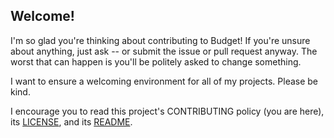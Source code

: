 ## Welcome!

I'm so glad you're thinking about contributing to Budget! If you're unsure
about anything, just ask -- or submit the issue or pull request anyway. The
worst that can happen is you'll be politely asked to change something.

I want to ensure a welcoming environment for all of my projects. Please be
kind.

I encourage you to read this project's CONTRIBUTING policy (you are here),
its [LICENSE](LICENSE.md), and its [README](README.md).

